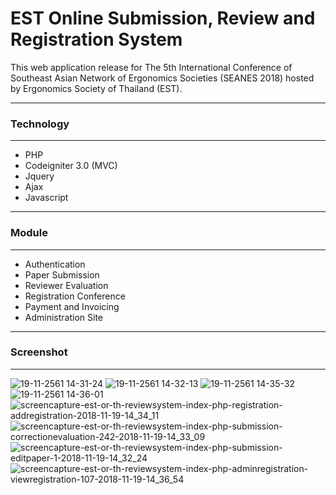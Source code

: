# EST Online Submission, Review and Registration System

This web application release for The 5th International Conference of Southeast Asian Network of Ergonomics Societies (SEANES 2018) hosted by Ergonomics Society of Thailand (EST). 

*******************
### Technology
*******************
- PHP
- Codeigniter 3.0 (MVC)
- Jquery
- Ajax
- Javascript

*******************
### Module
*******************
- Authentication
- Paper Submission
- Reviewer Evaluation
- Registration Conference
- Payment and Invoicing
- Administration Site

*******************
### Screenshot
*******************

![19-11-2561 14-31-24](https://user-images.githubusercontent.com/35105143/48692829-099e5680-ec0a-11e8-9b05-50342b6ee17f.jpg)
![19-11-2561 14-32-13](https://user-images.githubusercontent.com/35105143/48692830-0a36ed00-ec0a-11e8-9280-63f69f9af575.jpg)
![19-11-2561 14-35-32](https://user-images.githubusercontent.com/35105143/48692831-0a36ed00-ec0a-11e8-810e-1d9117a8802d.jpg)
![19-11-2561 14-36-01](https://user-images.githubusercontent.com/35105143/48692832-0acf8380-ec0a-11e8-9e98-d6c02b9af67d.jpg)
![screencapture-est-or-th-reviewsystem-index-php-registration-addregistration-2018-11-19-14_34_11](https://user-images.githubusercontent.com/35105143/48692834-0acf8380-ec0a-11e8-98db-9ffff44330fd.png)
![screencapture-est-or-th-reviewsystem-index-php-submission-correctionevaluation-242-2018-11-19-14_33_09](https://user-images.githubusercontent.com/35105143/48692835-0acf8380-ec0a-11e8-85ef-8bf86ee1ea77.png)
![screencapture-est-or-th-reviewsystem-index-php-submission-editpaper-1-2018-11-19-14_32_24](https://user-images.githubusercontent.com/35105143/48692836-0b681a00-ec0a-11e8-82e1-5cdbe50d9b00.png)
![screencapture-est-or-th-reviewsystem-index-php-adminregistration-viewregistration-107-2018-11-19-14_36_54](https://user-images.githubusercontent.com/35105143/48692837-0b681a00-ec0a-11e8-819c-e4f5de253b25.png)
